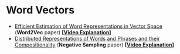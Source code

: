 # Word Vectors

- [Efficient Estimation of Word Representations in Vector Space](http://arxiv.org/pdf/1301.3781.pdf) (**Word2Vec** paper) **[[Video Explanation](https://www.youtube.com/watch?v=jZgMIukDjXQ)]** 
- [Distributed Representations of Words and Phrases and their Compositionality](http://papers.nips.cc/paper/5021-distributed-representations-of-words-and-phrases-and-their-compositionality.pdf) (**Negative Sampling** paper)  **[[Video Explanation](https://www.youtube.com/watch?v=yexR53My2O4)]** 
